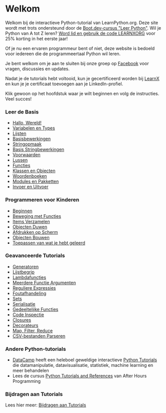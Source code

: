 # Welkom

Welkom bij de interactieve Python-tutorial van LearnPython.org. Deze site wordt met trots ondersteund door de [Boot.dev-cursus "Leer Python"](https://www.boot.dev/courses/learn-python?promo=LEARNXORG). Wil je Python van A tot Z leren? [Word lid en gebruik de code LEARNXORG](https://www.boot.dev/pricing?promo=LEARNXORG) voor 25% korting in het eerste jaar!

Of je nu een ervaren programmeur bent of niet, deze website is bedoeld voor iedereen die de programmeertaal Python wil leren.<br>

Je bent welkom om je aan te sluiten bij onze groep op <a href="http://www.facebook.com/groups/180708015327157/">Facebook</a> voor vragen, discussies en updates.

Nadat je de tutorials hebt voltooid, kun je gecertificeerd worden bij [LearnX](https://www.learnx.org) en kun je je certificaat toevoegen aan je LinkedIn-profiel.

Klik gewoon op het hoofdstuk waar je wilt beginnen en volg de instructies. Veel succes!<br>

### Leer de Basis

- [Hallo, Wereld!](Hello%2C%20World%21)
- [Variabelen en Types](Variables%20and%20Types)
- [Lijsten](Lists)
- [Basisbewerkingen](Basic%20Operators)
- [Stringopmaak](String%20Formatting)
- [Basis Stringbewerkingen](Basic%20String%20Operations)
- [Voorwaarden](Conditions)
- [Lussen](Loops)
- [Functies](Functions)
- [Klassen en Objecten](Classes%20and%20Objects)
- [Woordenboeken](Dictionaries)
- [Modules en Pakketten](Modules%20and%20Packages)
- [Invoer en Uitvoer](Input%20and%20Output)

### Programmeren voor Kinderen
- [Beginnen](https://codingforkids.io/play/python/intro-level1)
- [Beweging met Functies](https://codingforkids.io/play/python/intro-level2)
- [Items Verzamelen](https://codingforkids.io/play/python/intro-level3)
- [Objecten Duwen](https://codingforkids.io/play/python/intro-level4)
- [Afdrukken op Scherm](https://codingforkids.io/play/python/intro-level5)
- [Objecten Bouwen](https://codingforkids.io/play/python/intro-level6)
- [Toepassen van wat je hebt geleerd](https://codingforkids.io/play/python/intro-level7)

### Geavanceerde Tutorials

- [Generatoren](Generators)
- [Lijstbegrip](List%20Comprehensions)
- [Lambdafuncties](Lambda%20functions)
- [Meerdere Functie Argumenten](Multiple%20Function%20Arguments)
- [Reguliere Expressies](Regular%20Expressions)
- [Foutafhandeling](Exception%20Handling)
- [Sets](Sets)
- [Serialisatie](Serialization)
- [Gedeeltelijke Functies](Partial%20functions)
- [Code Inspectie](Code%20Introspection)
- [Closures](Closures)
- [Decorateurs](Decorators)
- [Map, Filter, Reduce](Map%2C%20Filter%2C%20Reduce)
- [CSV-bestanden Parseren](Parsing%20CSV%20Files)

### Andere Python-tutorials

- [DataCamp](https://datacamp.pxf.io/c/67577/1012793/13294?sharedId=learnpython.org) heeft een heleboel geweldige interactieve [Python Tutorials](https://datacamp.pxf.io/c/67577/1012793/13294?sharedId=learnpython.org) die datamanipulatie, datavisualisatie, statistiek, machine learning en meer behandelen
- Lees de cursus [Python Tutorials and References](http://www.afterhoursprogramming.com/index.php?article=181) van After Hours Programming

### Bijdragen aan Tutorials

Lees hier meer: [Bijdragen aan Tutorials](Contributing%20Tutorials)